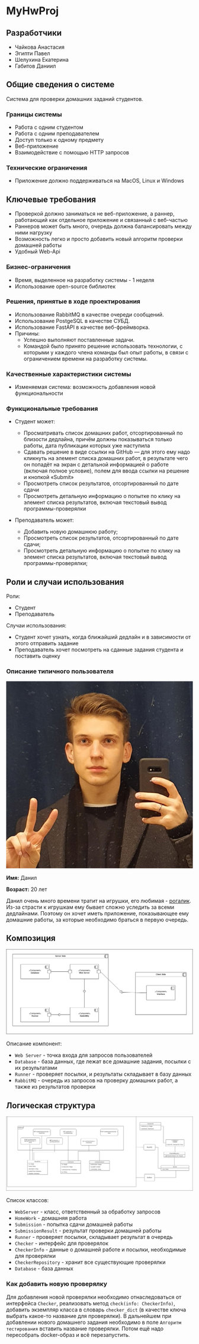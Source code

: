 # MyHwProj
## Разработчики
- Чайкова Анастасия
- Эгипти Павел
- Шелухина Екатерина
- Габитов Даниил

## Общие сведения о системе

Система для проверки домашних заданий студентов.
### Границы системы
- Работа с одним студентом
- Работа с одним преподавателем
- Доступ только к одному предмету
- Веб-приложение
- Взаимодействие с помощью HTTP запросов

### Технические ограничения
- Приложение должно поддерживаться на MacOS, Linux и Windows

## Ключевые требования
- Проверкой должно заниматься не веб-приложение, а раннер, работающий как отдельное приложение и связанный с веб-частью
- Раннеров может быть много, очередь должна балансировать между ними нагрузку
- Возможность легко и просто добавить новый алгоритм проверки домашней работы
- Удобный Web-Api

### Бизнес-ограничения
- Время, выделенное на разработку системы - 1 неделя
- Использование open-source библиотек

### Решения, принятые в ходе проектирования
- Использование RabbitMQ в качестве очереди сообщений.     
- Использование PostgeSQL в качестве СУБД.
- Использование FastAPI в качестве веб-фреймворка. 
- Причины: 
  - Успешно выполняют поставленные задачи.
  - Командой было принято решение использовать технологии, с которыми у каждого члена команды был опыт работы, в связи с ограничением времени на разработку системы. 

### Качественные характеристики системы
- Изменяемая система: возможность добавления новой функциональности

### Функциональные требования

- Студент может:
  - Просматривать список домашних работ, отсортированный по близости дедлайна, причём
  должны показываться только работы, дата публикации которых уже наступила
  - Сдавать решение в виде ссылки на GitHub — для этого ему надо кликнуть на элемент
  списка домашних работ, в результате чего он попадёт на экран с детальной информацией
  о работе (включая полное условие), полем для ввода ссылки на решение и кнопкой
  «Submit»
  - Просмотреть список результатов, отсортированный по дате сдачи
  - Просмотреть детальную информацию о попытке по клику на элемент списка результатов,
  включая текстовый вывод программы-проверялки

- Преподаватель может:
  - Добавить новую домашнюю работу;
  - Просмотреть список результатов, отсортированный по дате сдачи;
  - Просмотреть детальную информацию о попытке по клику на элемент списка результатов,
  включая текстовый вывод программы-проверялки;

## Роли и случаи использования

Роли:
- Студент
- Преподаватель

Случаи использования:
- Студент хочет узнать, когда ближайший дедлайн и в зависимости от этого отправить задание
- Преподаватель хочет посмотреть на сданные задания студента и поставить оценку

### Описание типичного пользователя
![Данил](resources/user.jpg)

**Имя:** Данил

**Возраст:** 20 лет

Данил очень много времени тратит на игрушки, его любимая - [рогалик](https://github.com/eshelukhina/HSE2022-RogueLike).
Из-за страсти к игрушкам ему бывает сложно уследить за всеми дедлайнами. Поэтому он хочет иметь приложение, показывающее ему домашние работы, за которые необходимо браться в первую очередь.

## Композиция 

![Сomponent](resources/component.png)

Описание компонент:
* `Web Server` - точка входа для запросов пользователей
* `Database` - база данных, где лежат все домашние задания, посылки с их результатами
* `Runner` - проверяет посылки, и результаты складывает в базу данных
* `RabbitMQ` - очередь из запросов на проверку домашних работ, а также из результатов проверки

## Логическая структура
![Сomponent](resources/classes.png)

Список классов:
* `WebServer` - класс, ответственный за обработку запросов
* `HomeWork` - домашняя работа
* `Submission` - попытка сдачи домашней работы
* `SubmissionResult` - результат проверки домашней работы
* `Runner` - проверяет посылки, складывает результат в очередь
* `Checker` - интерфейс для проверялок
* `CheckerInfo` - данные о домашней работе и посылки, необходимые для проверялки
* `CheckerRepository` - хранит все существующие проверялки
* `Database` - база данных

### Как добавить новую проверялку
Для добавления новой проверялки необходимо отнаследоваться от интерфейса `Checker`, реализовать метод `check(info: CheckerInfo)`, добавить экземпляр класса в словарь `checker_dict` (в качестве ключа выбрать какое-то название для проверялки).
В дальнейшем при добавлении нового домашнего задания необходимо в поле `Алгоритм тестирования` вставить название проверялки. Потом ещё надо пересобрать docker-образ и всё перезапустить.